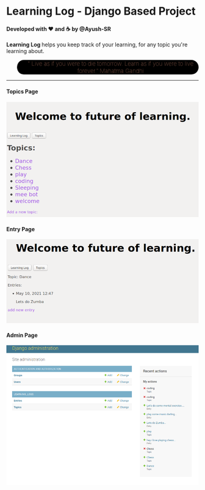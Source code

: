 # Learning Log - Django Based Project
#### Developed with :heart: and :coffee: by @Ayush-SR

<p>
<b> Learning Log </b> helps you keep track of your learning, for any topic you're learning about.
</p>

<blockquote style="color:darksalmon; background-color:black; text-align: center; border-radius: 50px;
font-size: 15px; font-weight: 100;">" Live as if you were to die tomorrow. Learn as if you were to live forever.” Mahatma Gandhi </blockquote>

----------------------------------------------------------

#### Topics Page
![Screen](learning_logs/resources/ll.png)
#### Entry Page
![Screen](learning_logs/resources/ll1.png)
#### Admin Page
![Screen](learning_logs/resources/ll2.png)
